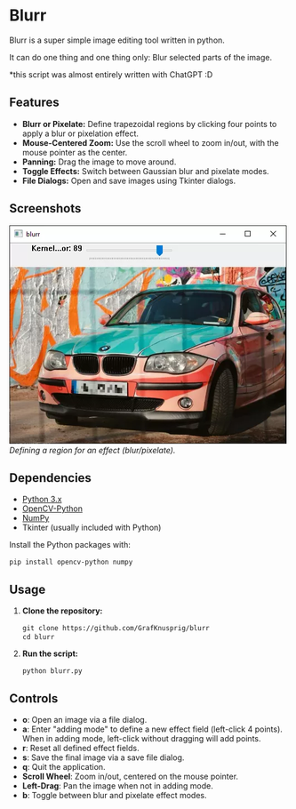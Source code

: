 # Blurr

Blurr is a super simple image editing tool written in python.

It can do one thing and one thing only:
Blur selected parts of the image.

*this script was almost entirely written with ChatGPT :D

## Features

- **Blurr or Pixelate:** Define trapezoidal regions by clicking four points to apply a blur or pixelation effect.
- **Mouse-Centered Zoom:** Use the scroll wheel to zoom in/out, with the mouse pointer as the center.
- **Panning:** Drag the image to move around.
- **Toggle Effects:** Switch between Gaussian blur and pixelate modes.
- **File Dialogs:** Open and save images using Tkinter dialogs.

## Screenshots

![Adding Effect Region](image.webp)  
*Defining a region for an effect (blur/pixelate).*

## Dependencies

- [Python 3.x](https://www.python.org/)
- [OpenCV-Python](https://pypi.org/project/opencv-python/)
- [NumPy](https://pypi.org/project/numpy/)
- Tkinter (usually included with Python)

Install the Python packages with:

    pip install opencv-python numpy

## Usage

1. **Clone the repository:**

       git clone https://github.com/GrafKnusprig/blurr
       cd blurr

2. **Run the script:**

       python blurr.py

## Controls

- **o**: Open an image via a file dialog.
- **a**: Enter "adding mode" to define a new effect field (left-click 4 points). When in adding mode, left-click without dragging will add points.
- **r**: Reset all defined effect fields.
- **s**: Save the final image via a save file dialog.
- **q**: Quit the application.
- **Scroll Wheel**: Zoom in/out, centered on the mouse pointer.
- **Left-Drag**: Pan the image when not in adding mode.
- **b**: Toggle between blur and pixelate effect modes.
